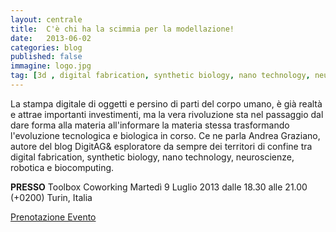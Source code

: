 ```yaml
---
layout: centrale
title:  C'è chi ha la scimmia per la modellazione!
date:   2013-06-02
categories: blog
published: false
immagine: logo.jpg
tag: [3d , digital fabrication, synthetic biology, nano technology, neuroscienze, robotica, biocomputing]
---
```

La stampa digitale di oggetti e persino di parti del corpo umano, è già realtà e attrae importanti investimenti, ma la vera rivoluzione sta nel passaggio dal dare forma alla materia all'informare la materia stessa trasformando l'evoluzione tecnologica e biologica in corso. Ce ne parla Andrea Graziano, autore del blog DigitAG& esploratore da sempre dei territori di confine tra digital fabrication, synthetic biology, nano technology, neuroscienze, robotica e biocomputing.

**PRESSO**
Toolbox Coworking
Martedì 9 Luglio 2013 dalle 18.30 alle 21.00 (+0200)
Turin, Italia

[Prenotazione Evento](http://designtherevolution.eventbrite.it/)
